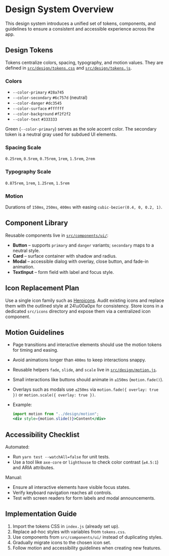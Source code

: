 # Design System Overview

This design system introduces a unified set of tokens, components, and guidelines to ensure a consistent and accessible experience across the app.

## Design Tokens

Tokens centralize colors, spacing, typography, and motion values. They are defined in [`src/design/tokens.css`](src/design/tokens.css) and [`src/design/tokens.js`](src/design/tokens.js).

### Colors
- `--color-primary` `#28a745`
- `--color-secondary` `#6c757d` (neutral)
- `--color-danger` `#dc3545`
- `--color-surface` `#ffffff`
- `--color-background` `#f2f2f2`
- `--color-text` `#333333`

Green (`--color-primary`) serves as the sole accent color. The secondary token is a neutral gray used for subdued UI elements.

### Spacing Scale
`0.25rem`, `0.5rem`, `0.75rem`, `1rem`, `1.5rem`, `2rem`

### Typography Scale
`0.875rem`, `1rem`, `1.25rem`, `1.5rem`

### Motion
Durations of `150ms`, `250ms`, `400ms` with easing `cubic-bezier(0.4, 0, 0.2, 1)`.

## Component Library

Reusable components live in [`src/components/ui/`](src/components/ui/):
- **Button** – supports `primary` and `danger` variants; `secondary` maps to a neutral style.
- **Card** – surface container with shadow and radius.
- **Modal** – accessible dialog with overlay, close button, and fade-in animation.
- **TextInput** – form field with label and focus style.

## Icon Replacement Plan

Use a single icon family such as [Heroicons](https://heroicons.com). Audit existing icons and replace them with the outlined style at 24\u00a0px for consistency. Store icons in a dedicated `src/icons` directory and expose them via a centralized icon component.

## Motion Guidelines

- Page transitions and interactive elements should use the motion tokens for timing and easing.
- Avoid animations longer than `400ms` to keep interactions snappy.
- Reusable helpers `fade`, `slide`, and `scale` live in [`src/design/motion.js`](src/design/motion.js).
- Small interactions like buttons should animate in `≤150ms` (`motion.fade()`).
- Overlays such as modals use `≤250ms` via `motion.fade({ overlay: true })` or `motion.scale({ overlay: true })`.
- Example:

  ```jsx
  import motion from "../design/motion";
  <div style={motion.slide()}>Content</div>
  ```

## Accessibility Checklist

Automated:
- Run `yarn test --watchAll=false` for unit tests.
- Use a tool like `axe-core` or `lighthouse` to check color contrast (`≥4.5:1`) and ARIA attributes.

Manual:
- Ensure all interactive elements have visible focus states.
- Verify keyboard navigation reaches all controls.
- Test with screen readers for form labels and modal announcements.

## Implementation Guide

1. Import the tokens CSS in `index.js` (already set up).
2. Replace ad-hoc styles with variables from `tokens.css`.
3. Use components from `src/components/ui/` instead of duplicating styles.
4. Gradually migrate icons to the chosen icon set.
5. Follow motion and accessibility guidelines when creating new features.

